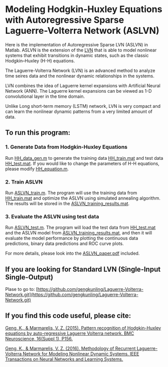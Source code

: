 # Modeling Hodgkin-Huxley Equations with Autoregressive Sparse Laguerre-Volterra Network (ASLVN)

Here is the implementation of Autoregressive Sparse  LVN  (ASLVN) in Matlab. ASLVN is the extension of the [LVN](https://github.com/gengkunling/Laguerre-Volterra-Network) that is able to model nonlinear systems that exhibit transitions in dynamic states, such as the classic Hodgkin–Huxley (H-H) equations.  

The Laguerre-Volterra Network (LVN) is an advanced method to analyze time seires data and the nonlinear dynamic relationships in the systems. 

LVN combines the idea of Laguerre kernel expansions with Artificial Neural Network (ANN). The Laguerre kernel expansions can be viewed as 1-D convolutional layer in the time domain. 

Unlike Long short-term memory (LSTM) network, LVN is very compact and can learn the nonlinear dynamic patterns from a very limited amount of data. 



## To run this program:

### 1. Generate Data from Hodgkin-Huxley Equations
Run [HH_data_gen.m](HH_data_gen.m) to generate the training data [HH_train.mat](HH_train.mat) and test data [HH_test.mat](HH_train.mat). If you would like to change the parameters of H-H equations, please modify [HH_equation.m](HH_equation.m).

### 2. Train ASLVN
Run [ASLVN_train.m](ASLVN_train.m). The program will use the training data from [HH_train.mat](HH_train.mat) and optimize the ASLVN using simulated annealing algorithm.  The results will be stored in the [ASLVN_training_results.mat](ASLVN_training_results.mat).

### 3. Evaluate the ASLVN using test data
Run [ASLVN_test.m](ASLVN_test.m).  The program will load the test data from [HH_test.mat](HH_test.mat) and the ASLVN model from [ASLVN_training_results.mat](ASLVN_training_results.mat), and then it will evaluate the model performance by plotting the continuous data predictions, binary data predictions and ROC curve plots.

For more details, please look into the [ASLVN_paper.pdf](ASLVN_paper.pdf) included.

## If you are looking for Standard LVN (Single-Input Single-Output)
Plase to go to: [https://github.com/gengkunling/Laguerre-Volterra-Network.git](https://github.com/gengkunling/Laguerre-Volterra-Network.git)

## If you find this code useful, please cite:

[Geng, K., & Marmarelis, V. Z. (2015). Pattern recognition of Hodgkin-Huxley equations by auto-regressive Laguerre Volterra network. BMC Neuroscience, 16(Suppl 1), P156.](https://www.researchgate.net/profile/Kunling_Geng/publication/287346598_Pattern_recognition_of_Hodgkin-Huxley_equations_by_auto-regressive_Laguerre_Volterra_network/links/5692cea108aec14fa55da757.pdf?origin=publication_detail)

[Geng, K., & Marmarelis, V. Z. (2016). Methodology of Recurrent Laguerre-Volterra Network for Modeling Nonlinear Dynamic Systems. IEEE Transactions on Neural Networks and Learning Systems.](https://www.researchgate.net/publication/304403209_Methodology_of_Recurrent_Laguerre-Volterra_Network_for_Modeling_Nonlinear_Dynamic_Systems)
